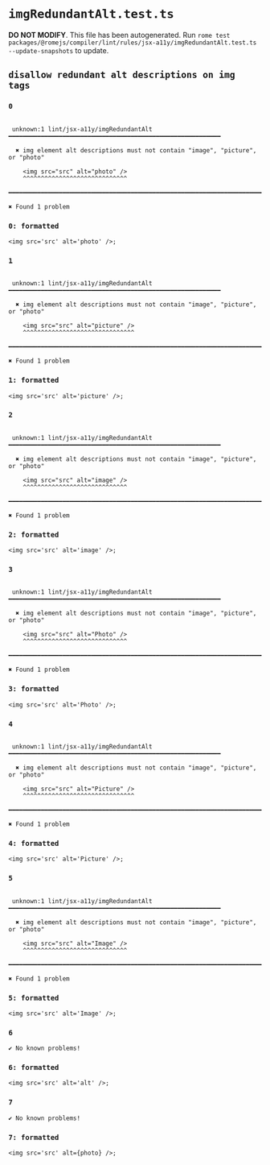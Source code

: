 # `imgRedundantAlt.test.ts`

**DO NOT MODIFY**. This file has been autogenerated. Run `rome test packages/@romejs/compiler/lint/rules/jsx-a11y/imgRedundantAlt.test.ts --update-snapshots` to update.

## `disallow redundant alt descriptions on img tags`

### `0`

```

 unknown:1 lint/jsx-a11y/imgRedundantAlt ━━━━━━━━━━━━━━━━━━━━━━━━━━━━━━━━━━━━━━━━━━━━━━━━━━━━━━━━━━━

  ✖ img element alt descriptions must not contain "image", "picture", or "photo"

    <img src="src" alt="photo" />
    ^^^^^^^^^^^^^^^^^^^^^^^^^^^^^

━━━━━━━━━━━━━━━━━━━━━━━━━━━━━━━━━━━━━━━━━━━━━━━━━━━━━━━━━━━━━━━━━━━━━━━━━━━━━━━━━━━━━━━━━━━━━━━━━━━━

✖ Found 1 problem

```

### `0: formatted`

```
<img src='src' alt='photo' />;

```

### `1`

```

 unknown:1 lint/jsx-a11y/imgRedundantAlt ━━━━━━━━━━━━━━━━━━━━━━━━━━━━━━━━━━━━━━━━━━━━━━━━━━━━━━━━━━━

  ✖ img element alt descriptions must not contain "image", "picture", or "photo"

    <img src="src" alt="picture" />
    ^^^^^^^^^^^^^^^^^^^^^^^^^^^^^^^

━━━━━━━━━━━━━━━━━━━━━━━━━━━━━━━━━━━━━━━━━━━━━━━━━━━━━━━━━━━━━━━━━━━━━━━━━━━━━━━━━━━━━━━━━━━━━━━━━━━━

✖ Found 1 problem

```

### `1: formatted`

```
<img src='src' alt='picture' />;

```

### `2`

```

 unknown:1 lint/jsx-a11y/imgRedundantAlt ━━━━━━━━━━━━━━━━━━━━━━━━━━━━━━━━━━━━━━━━━━━━━━━━━━━━━━━━━━━

  ✖ img element alt descriptions must not contain "image", "picture", or "photo"

    <img src="src" alt="image" />
    ^^^^^^^^^^^^^^^^^^^^^^^^^^^^^

━━━━━━━━━━━━━━━━━━━━━━━━━━━━━━━━━━━━━━━━━━━━━━━━━━━━━━━━━━━━━━━━━━━━━━━━━━━━━━━━━━━━━━━━━━━━━━━━━━━━

✖ Found 1 problem

```

### `2: formatted`

```
<img src='src' alt='image' />;

```

### `3`

```

 unknown:1 lint/jsx-a11y/imgRedundantAlt ━━━━━━━━━━━━━━━━━━━━━━━━━━━━━━━━━━━━━━━━━━━━━━━━━━━━━━━━━━━

  ✖ img element alt descriptions must not contain "image", "picture", or "photo"

    <img src="src" alt="Photo" />
    ^^^^^^^^^^^^^^^^^^^^^^^^^^^^^

━━━━━━━━━━━━━━━━━━━━━━━━━━━━━━━━━━━━━━━━━━━━━━━━━━━━━━━━━━━━━━━━━━━━━━━━━━━━━━━━━━━━━━━━━━━━━━━━━━━━

✖ Found 1 problem

```

### `3: formatted`

```
<img src='src' alt='Photo' />;

```

### `4`

```

 unknown:1 lint/jsx-a11y/imgRedundantAlt ━━━━━━━━━━━━━━━━━━━━━━━━━━━━━━━━━━━━━━━━━━━━━━━━━━━━━━━━━━━

  ✖ img element alt descriptions must not contain "image", "picture", or "photo"

    <img src="src" alt="Picture" />
    ^^^^^^^^^^^^^^^^^^^^^^^^^^^^^^^

━━━━━━━━━━━━━━━━━━━━━━━━━━━━━━━━━━━━━━━━━━━━━━━━━━━━━━━━━━━━━━━━━━━━━━━━━━━━━━━━━━━━━━━━━━━━━━━━━━━━

✖ Found 1 problem

```

### `4: formatted`

```
<img src='src' alt='Picture' />;

```

### `5`

```

 unknown:1 lint/jsx-a11y/imgRedundantAlt ━━━━━━━━━━━━━━━━━━━━━━━━━━━━━━━━━━━━━━━━━━━━━━━━━━━━━━━━━━━

  ✖ img element alt descriptions must not contain "image", "picture", or "photo"

    <img src="src" alt="Image" />
    ^^^^^^^^^^^^^^^^^^^^^^^^^^^^^

━━━━━━━━━━━━━━━━━━━━━━━━━━━━━━━━━━━━━━━━━━━━━━━━━━━━━━━━━━━━━━━━━━━━━━━━━━━━━━━━━━━━━━━━━━━━━━━━━━━━

✖ Found 1 problem

```

### `5: formatted`

```
<img src='src' alt='Image' />;

```

### `6`

```
✔ No known problems!

```

### `6: formatted`

```
<img src='src' alt='alt' />;

```

### `7`

```
✔ No known problems!

```

### `7: formatted`

```
<img src='src' alt={photo} />;

```
